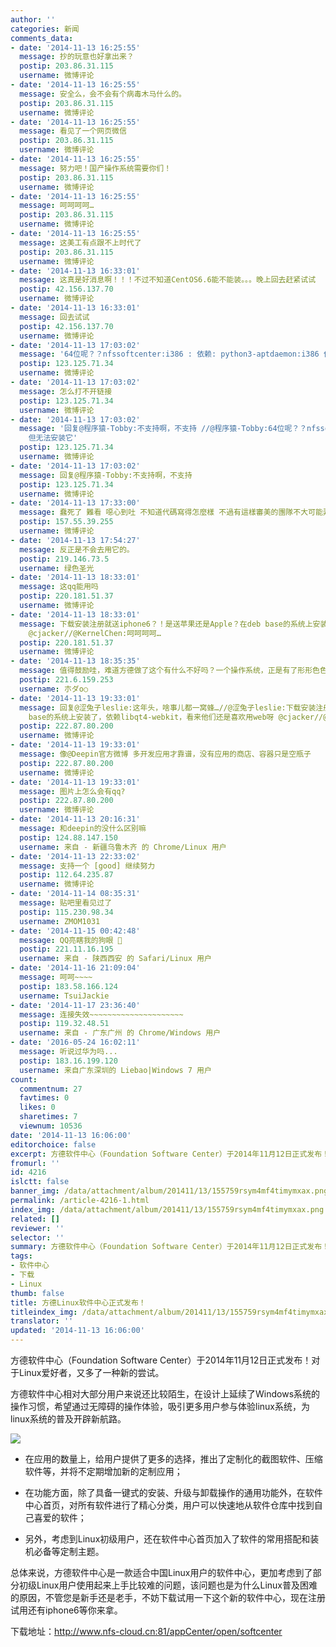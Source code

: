 ```yaml
---
author: ''
categories: 新闻
comments_data:
- date: '2014-11-13 16:25:55'
  message: 抄的玩意也好拿出来？
  postip: 203.86.31.115
  username: 微博评论
- date: '2014-11-13 16:25:55'
  message: 安全么，会不会有个病毒木马什么的。
  postip: 203.86.31.115
  username: 微博评论
- date: '2014-11-13 16:25:55'
  message: 看见了一个网页微信
  postip: 203.86.31.115
  username: 微博评论
- date: '2014-11-13 16:25:55'
  message: 努力吧！国产操作系统需要你们！
  postip: 203.86.31.115
  username: 微博评论
- date: '2014-11-13 16:25:55'
  message: 呵呵呵呵…
  postip: 203.86.31.115
  username: 微博评论
- date: '2014-11-13 16:25:55'
  message: 这美工有点跟不上时代了
  postip: 203.86.31.115
  username: 微博评论
- date: '2014-11-13 16:33:01'
  message: 这真是好消息啊！！！不过不知道CentOS6.6能不能装。。。晚上回去赶紧试试
  postip: 42.156.137.70
  username: 微博评论
- date: '2014-11-13 16:33:01'
  message: 回去试试
  postip: 42.156.137.70
  username: 微博评论
- date: '2014-11-13 17:03:02'
  message: '64位呢？？nfssoftcenter:i386 : 依赖: python3-aptdaemon:i386 但无法安装它'
  postip: 123.125.71.34
  username: 微博评论
- date: '2014-11-13 17:03:02'
  message: 怎么打不开链接
  postip: 123.125.71.34
  username: 微博评论
- date: '2014-11-13 17:03:02'
  message: '回复@程序猿-Tobby:不支持啊，不支持 //@程序猿-Tobby:64位呢？？nfssoftcenter:i386 : 依赖: python3-aptdaemon:i386
    但无法安装它'
  postip: 123.125.71.34
  username: 微博评论
- date: '2014-11-13 17:03:02'
  message: 回复@程序猿-Tobby:不支持啊，不支持
  postip: 123.125.71.34
  username: 微博评论
- date: '2014-11-13 17:33:00'
  message: 蠢死了 難看 噁心到吐 不知道代碼寫得怎麼樣 不過有這樣審美的團隊不大可能弄出來好東西
  postip: 157.55.39.255
  username: 微博评论
- date: '2014-11-13 17:54:27'
  message: 反正是不会去用它的。
  postip: 219.146.73.5
  username: 绿色圣光
- date: '2014-11-13 18:33:01'
  message: 这qq能用吗
  postip: 220.181.51.37
  username: 微博评论
- date: '2014-11-13 18:33:01'
  message: 下载安装注册就送iphone6？！是送苹果还是Apple？在deb base的系统上安装了，依赖libqt4-webkit，看来他们还是喜欢用web呀
    @cjacker//@KernelChen:呵呵呵呵…
  postip: 220.181.51.37
  username: 微博评论
- date: '2014-11-13 18:35:35'
  message: 值得鼓励哇，难道方德做了这个有什么不好吗？一个操作系统，正是有了形形色色的软件，才会有越来越多的人去使用的。现在好不容易有人开发相关软件咯，作为一个成熟理性的现代用户，应当客观公正的给出意见，懂技术的就从技术角度评测，普通用户就从用户体验着手，任何事物的进步，都是需要反馈的，而好的反馈就是就事论事，客观公正的给出意见，这样对人对己都是有好处的，既不当愤青，也不当脑残粉，理性的热爱自己喜欢的东西。不要学王垠，喜欢时就把它捧到天上，厌烦时就将其踩在地底下
  postip: 221.6.159.253
  username: 朩ダo○
- date: '2014-11-13 19:33:01'
  message: 回复@涩兔子leslie:这年头，啥事儿都一窝蜂…//@涩兔子leslie:下载安装注册就送iphone6？！是送苹果还是Apple？在deb
    base的系统上安装了，依赖libqt4-webkit，看来他们还是喜欢用web呀 @cjacker//@KernelChen:呵呵呵呵…
  postip: 222.87.80.200
  username: 微博评论
- date: '2014-11-13 19:33:01'
  message: 像@Deepin官方微博 多开发应用才靠谱，没有应用的商店、容器只是空瓶子
  postip: 222.87.80.200
  username: 微博评论
- date: '2014-11-13 19:33:01'
  message: 图片上怎么会有qq?
  postip: 222.87.80.200
  username: 微博评论
- date: '2014-11-13 20:16:31'
  message: 和deepin的没什么区别嘛
  postip: 124.88.147.150
  username: 来自 - 新疆乌鲁木齐 的 Chrome/Linux 用户
- date: '2014-11-13 22:33:02'
  message: 支持一个 [good] 继续努力
  postip: 112.64.235.87
  username: 微博评论
- date: '2014-11-14 08:35:31'
  message: 贴吧里看见过了
  postip: 115.230.98.34
  username: ZMOM1031
- date: '2014-11-15 00:42:48'
  message: QQ亮瞎我的狗眼 
  postip: 221.11.16.195
  username: 来自 - 陕西西安 的 Safari/Linux 用户
- date: '2014-11-16 21:09:04'
  message: 呵呵~~~~
  postip: 183.58.166.124
  username: TsuiJackie
- date: '2014-11-17 23:36:40'
  message: 连接失效~~~~~~~~~~~~~~~~~~~~~
  postip: 119.32.48.51
  username: 来自 - 广东广州 的 Chrome/Windows 用户
- date: '2016-05-24 16:02:11'
  message: 听说过华为吗...
  postip: 183.16.199.120
  username: 来自广东深圳的 Liebao|Windows 7 用户
count:
  commentnum: 27
  favtimes: 0
  likes: 0
  sharetimes: 7
  viewnum: 10536
date: '2014-11-13 16:06:00'
editorchoice: false
excerpt: 方德软件中心（Foundation Software Center）于2014年11月12日正式发布！对于Linux爱好者，又多了一种新的尝试。方德软件中心相对大部分用户来说还比较陌生，在设计上延续了Windows系统的操作习惯，希望通过无障碍的操作体验，吸引更多用户参与体验linux系统，为linux系统的普及开辟新航路。
fromurl: ''
id: 4216
islctt: false
banner_img: /data/attachment/album/201411/13/155759rsym4mf4timymxax.png
permalink: /article-4216-1.html
index_img: /data/attachment/album/201411/13/155759rsym4mf4timymxax.png
related: []
reviewer: ''
selector: ''
summary: 方德软件中心（Foundation Software Center）于2014年11月12日正式发布！对于Linux爱好者，又多了一种新的尝试。方德软件中心相对大部分用户来说还比较陌生，在设计上延续了Windows系统的操作习惯，希望通过无障碍的操作体验，吸引更多用户参与体验linux系统，为linux系统的普及开辟新航路。
tags:
- 软件中心
- 下载
- Linux
thumb: false
title: 方德Linux软件中心正式发布！
titleindex_img: /data/attachment/album/201411/13/155759rsym4mf4timymxax.png
translator: ''
updated: '2014-11-13 16:06:00'
---
```


方德软件中心（Foundation Software Center）于2014年11月12日正式发布！对于Linux爱好者，又多了一种新的尝试。


方德软件中心相对大部分用户来说还比较陌生，在设计上延续了Windows系统的操作习惯，希望通过无障碍的操作体验，吸引更多用户参与体验linux系统，为linux系统的普及开辟新航路。 


![](/data/attachment/album/201411/13/155759rsym4mf4timymxax.png)


* 在应用的数量上，给用户提供了更多的选择，推出了定制化的截图软件、压缩软件等，并将不定期增加新的定制应用；


* 在功能方面，除了具备一键式的安装、升级与卸载操作的通用功能外，在软件中心首页，对所有软件进行了精心分类，用户可以快速地从软件仓库中找到自己喜爱的软件；


* 另外，考虑到Linux初级用户，还在软件中心首页加入了软件的常用搭配和装机必备等定制主题。


 


总体来说，方德软件中心是一款适合中国Linux用户的软件中心，更加考虑到了部分初级Linux用户使用起来上手比较难的问题，该问题也是为什么Linux普及困难的原因，不管您是新手还是老手，不妨下载试用一下这个新的软件中心，现在注册试用还有iphone6等你来拿。


下载地址：<http://www.nfs-cloud.cn:81/appCenter/open/softcenter>